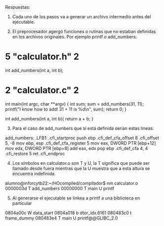 Respuestas:

1. Cada uno de los pasos va a generar un archivo intermedio antes del ejecutable.

2. El preprocesador agergó funciones o rutinas que no estaban definidas en los archivos originales. Por ejemplo printf o add_numbers:

# 5 "calculator.h" 2
int add_numbers(int a, int b);
# 2 "calculator.c" 2

int main(int argc, char **argv) {
  int sum;
  sum = add_numbers(31, 11);
  printf("I know how to add! 31 + 11 is %d\n", sum);
  return 0;
}

int add_numbers(int a, int b){
  return a + b;
}


3. Para el caso de add_numbers que sí está definida serian estas lineas:

add_numbers:
.LFB1:
	.cfi_startproc
	push	ebp
	.cfi_def_cfa_offset 8
	.cfi_offset 5, -8
	mov	ebp, esp
	.cfi_def_cfa_register 5
	mov	eax, DWORD PTR [ebp+12]
	mov	edx, DWORD PTR [ebp+8]
	add	eax, edx
	pop	ebp
	.cfi_def_cfa 4, 4
	.cfi_restore 5
	ret
	.cfi_endproc

4. Los símbolos en calculator.o son T y U, la T significa que puede ser llamado desde fuera mientras que la U muestra que a esta altura se encuentra indefinida.

alumno@inforcytb22:~/HOcompiled/compilador$ nm calculator.o
0000003d T add_numbers
00000000 T main
         U printf

5. Al generarse el ejecutable se linkea a printf a una biblioteca en particular 

0804a00c W data_start
0804a018 b dtor_idx.6161
080483c0 t frame_dummy
080483e4 T main
         U printf@@GLIBC_2.0




